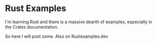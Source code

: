 # Rust Examples

I'm learning Rust and there is a massive dearth of examples, especially in the Crates documentation.

So here I will post some. Also on Rustexamples.dev
